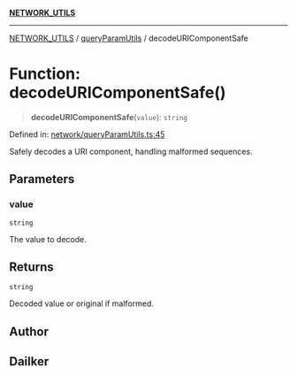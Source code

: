 [**NETWORK_UTILS**](../../README.md)

***

[NETWORK_UTILS](../../README.md) / [queryParamUtils](../README.md) / decodeURIComponentSafe

# Function: decodeURIComponentSafe()

> **decodeURIComponentSafe**(`value`): `string`

Defined in: [network/queryParamUtils.ts:45](https://github.com/dailker/everyutil-js/blob/7799f3f003cb23f425be3f1c83c38483e2648188/src/network/queryParamUtils.ts#L45)

Safely decodes a URI component, handling malformed sequences.

## Parameters

### value

`string`

The value to decode.

## Returns

`string`

Decoded value or original if malformed.

## Author

## Dailker

